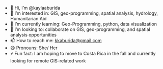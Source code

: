 - 👋 Hi, I’m @kaylaaburida
- 👀 I’m interested in: GIS, geo-programming, spatial analysis, hydrology, Humanitarian Aid
- 🌱 I’m currently learning: Geo-Programming, python, data visualization
- 💞️ I’m looking to: collaborate on GIS, geo-programming, and spatial analysis opportunities
- 📫 How to reach me: kkaburida@gmail.com
- 😄 Pronouns: She/ Her
- ⚡ Fun fact: I am hoping to move to Costa Rica in the fall and currently looking for remote GIS-related work

<!---
kaylaaburida/kaylaaburida is a ✨ special ✨ repository because its `README.md` (this file) appears on your GitHub profile.
You can click the Preview link to take a look at your changes.
--->
